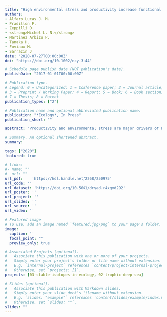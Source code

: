 ```yaml
---
title: "High environmental stress and productivity increase functional diversity along a deep-sea hydrothermal vent gradient"
authors:
- Alfaro Lucas J. M.
- Pradillon F.
- Zeppilli D.
- <strong>Michel L. N.</strong>
- Martinez Arbizu P.
- Tanaka H.
- Foviaux M.
- Sarrazin J
date: "2020-07-27T00:00:00Z"
doi: "https://doi.org/10.1002/ecy.3144"

# Schedule page publish date (NOT publication's date).
publishDate: "2017-01-01T00:00:00Z"

# Publication type.
# Legend: 0 = Uncategorized; 1 = Conference paper; 2 = Journal article;
# 3 = Preprint / Working Paper; 4 = Report; 5 = Book; 6 = Book section;
# 7 = Thesis; 8 = Patent
publication_types: ["2"]

# Publication name and optional abbreviated publication name.
publication: "*Ecology*, In Press"
publication_short: ""

abstract: "Productivity and environmental stress are major drivers of multiple biodiversity facets and faunal community structure. Little is known on their interacting effects on early community assembly processes in the deep sea (>200 m), the largest environment on Earth. However, at hydrothermal vents productivity correlates, at least partially, with environmental stress. Here, we studied the colonization of rock substrata deployed along a deep‐sea hydrothermal vent gradient at four sites with and without direct influence of vent fluids at 1,700‐m depth in the Lucky Strike vent field (Mid‐Atlantic Ridge [MAR]). We examined in detail the composition of faunal communities (>20 μm) established after 2 yr and evaluated species and functional patterns. We expected the stressful hydrothermal activity to (1) limit functional diversity and (2) filter for traits clustering functionally similar species. However, our observations did not support our hypotheses. On the contrary, our results show that hydrothermal activity enhanced functional diversity. Moreover, despite high species diversity, environmental conditions at surrounding sites appear to filter for specific traits, thereby reducing functional richness. In fact, diversity in ecological functions may relax the effect of competition, allowing several species to coexist in high densities in the reduced space of the highly productive vent habitats under direct fluid emissions. We suggest that the high productivity at fluid‐influenced sites supports higher functional diversity and traits that are more energetically expensive. The presence of exclusive species and functional entities led to a high turnover between surrounding sites. As a result, some of these sites contributed more than expected to the total species and functional β diversities. The observed faunal overlap and energy links (exported productivity) suggest that rather than operating as separate entities, habitats with and without influence of hydrothermal fluids may be considered as interconnected entities. Low functional richness and environmental filtering suggest that surrounding areas, with their very heterogeneous species and functional assemblages, may be especially vulnerable to environmental changes related to natural and anthropogenic impacts, including deep‐sea mining."

# Summary. An optional shortened abstract.
summary: 

tags: ["2020"]
featured: true

# links:
#- name: ""
#  url: ""
url_pdf:	'https://hdl.handle.net/2268/250975'
url_code: ''
url_dataset: 'https://doi.org/10.5061/dryad.r4xgxd292'
url_poster: ''
url_project: ''
url_slides: ''
url_source: ''
url_video: ''

# Featured image
# To use, add an image named `featured.jpg/png` to your page's folder. 
image:
  caption: ''
  focal_point: ""
  preview_only: true

# Associated Projects (optional).
#   Associate this publication with one or more of your projects.
#   Simply enter your project's folder or file name without extension.
#   E.g. `internal-project` references `content/project/internal-project/index.md`.
#   Otherwise, set `projects: []`.
projects: [03-stable-isotopes-in-ecology, 02-trophic-deep-sea]

# Slides (optional).
#   Associate this publication with Markdown slides.
#   Simply enter your slide deck's filename without extension.
#   E.g. `slides: "example"` references `content/slides/example/index.md`.
#   Otherwise, set `slides: ""`.
slides: ""
---
```

